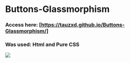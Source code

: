 
# Buttons-Glassmorphism

### Access here: [https://tauzxd.github.io/Buttons-Glassmorphism/]

### Was used: Html and Pure CSS

<img src='https://i.imgur.com/yM5YbrZ.gif'/>



